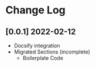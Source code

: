 # Change Log

## [0.0.1] 2022-02-12

- Docsify integration
- Migrated Sections (incomplete)
  - Boilerplate Code
